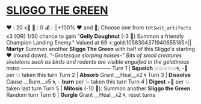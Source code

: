 # [__**SLIGGO THE GREEN**__](<https://www.youtube.com/watch?v=iMH49ieL4es>)
❤️ : 20 x👥
🔷 : 0
💰 : ||+100% ❤️ and 🔷; Choose one from `tdt$wit_artifacts` x3 {OR} 1/50 chance to gain "**Gelly Doughnut** (-3 🔷) Summon a friendly Champion Landing Enemy." Valued at 69 <:gold:1058304371940655185>||
**Martyr** Summon another **Sliggo The Green** with half of this Sliggo's starting ❤️ (round down).
*"-Grotesque slorping noises-" Bits of small creatures skeletons such as birds and rodents are visible engulfed in the gelatinous mass*
—————————————————
Turn 1  | **Squelch** 💥💥💥💥💥🌀, -🔷 per 💥 taken this turn
Turn 2 | **Absorb** Grant __Heal__x2 🌀
Turn 3 | **Dissolve** Cause __Burn__x5 🌀, - __burn__ per 💥 taken this turn
Turn 4 | **Digest** +🔷 per 💥 taken last turn
Turn 5 | **Mitosis** (-10 🔷): Summon another **Sliggo the Green**. Random turn
Turn 6 | **Gurgle** Grant __Heal__x2 🌀, reset turns
